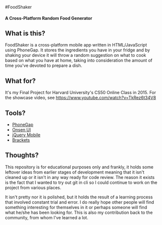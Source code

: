 #FoodShaker
#### A Cross-Platform Random Food Generator


## What is this?
FoodShaker is a cross-platform mobile app written in HTML/JavaScript using PhoneGap. It stores the ingredients you have in your fridge and by shaking your device it will throw a random suggestion on what to cook based on what you have at home, taking into consideration the amount of time you've devoted to prepare a dish.

## What for?
It's my Final Project for Harvard University's CS50 Online Class in 2015. For the showcase video, see https://www.youtube.com/watch?v=TkRez6t34V8

## Tools?
* [PhoneGap](http://phonegap.com)
* [Onsen UI](https://onsen.io)
* [jQuery Mobile](https://jquerymobile.com)
* [Brackets](http://brackets.io)
 
## Thoughts?
This repository is for educational purposes only and frankly, it holds some leftover ideas from earlier stages of development meaning that it isn't cleaned up or it isn't in any way ready for code review. The reason it exists is the fact that I wanted to try out git in cli so I could continue to work on the project from various places.

It isn't pretty nor it is polished, but it holds the result of a learning process that involved constant trial and error. I do really hope other people will find something interesting for themselves in it or perhaps someone will find what he/she has been looking for. This is also my contribution back to the community, from whom I've learned a lot.
